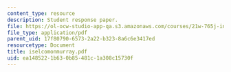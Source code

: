 ```yaml
---
content_type: resource
description: Student response paper.
file: https://ol-ocw-studio-app-qa.s3.amazonaws.com/courses/21w-765j-interactive-and-non-linear-narrative-theory-and-practice-spring-2004/ea1485221b630b85481c1a308c15730f_iselcomonmurray.pdf
file_type: application/pdf
parent_uid: 17f80790-6573-2a22-b323-8a6c6e3417ed
resourcetype: Document
title: iselcomonmurray.pdf
uid: ea148522-1b63-0b85-481c-1a308c15730f
---
```

